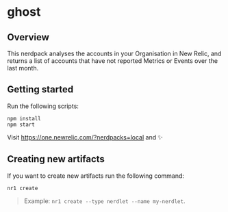 # ghost

## Overview

This nerdpack analyses the accounts in your Organisation in New Relic, and returns a list of accounts that have not reported Metrics or Events over the last month. 

## Getting started

Run the following scripts:

```
npm install
npm start
```

Visit https://one.newrelic.com/?nerdpacks=local and :sparkles:

## Creating new artifacts

If you want to create new artifacts run the following command:

```
nr1 create
```

> Example: `nr1 create --type nerdlet --name my-nerdlet`.
